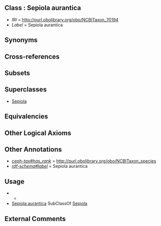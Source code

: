 
## Class : Sepiola aurantica

 * *IRI* = http://purl.obolibrary.org/obo/NCBITaxon_70194
 * *Label* = Sepiola aurantica

## Synonyms


## Cross-references


## Subsets


## Superclasses

 * [Sepiola](../../NCBITaxon/36/NCBITaxon_34536.md)

## Equivalencies


## Other Logical Axioms


## Other Annotations

 * *[ceph-tax#has_rank](../../ceph-tax#has/nk/ceph-tax#has_rank.md)* = http://purl.obolibrary.org/obo/NCBITaxon_species
 * *[rdf-schema#label](../../el/rdf-schema#label.md)* = Sepiola aurantica

## Usage

 * -
 * [Sepiola aurantica](../../NCBITaxon/94/NCBITaxon_70194.md) SubClassOf [Sepiola](../../NCBITaxon/36/NCBITaxon_34536.md)

## External Comments

